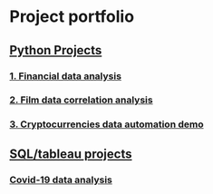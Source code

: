 # Project portfolio

## [Python Projects](https://github.com/GISOGISO/Python_project_portfolio)
### [1. Financial data analysis](https://github.com/GISOGISO/Financial-data-analysis)
### [2. Film data correlation analysis](https://github.com/GISOGISO/Film-data-correlation-analysis)
### [3. Cryptocurrencies data automation demo](https://github.com/GISOGISO/Crypto_data_automation_demo)

## [SQL/tableau projects](https://github.com/GISOGISO/Covid19_data_analysis)
### [Covid-19 data analysis](https://github.com/GISOGISO/Covid19_data_analysis)

